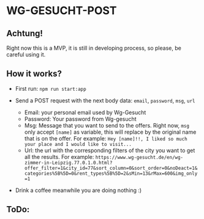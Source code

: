 # WG-GESUCHT-POST

## Achtung!

Right now this is a MVP, it is still in developing process, so please, be careful using it.

## How it works?

- First run: `npm run start:app`

- Send a POST request with the next body data: `email`, `password`, `msg`, `url`
    - Email: your personal email used by Wg-Gesucht
    - Password: Your password from Wg-gesucht
    - Msg: Message that you want to send to the offers. Right now, `msg` only accept `[name]` as variable, this will replace by the original name that is on the offer. For example: `Hey [name]!!, I liked so much your place and I would like to visit...`
    - Url: the url with the corresponding filters of the city you want to get all the results. For example: `https://www.wg-gesucht.de/en/wg-zimmer-in-Leipzig.77.0.1.0.html?offer_filter=1&city_id=77&sort_column=0&sort_order=0&noDeact=1&categories%5B%5D=0&rent_types%5B%5D=2&sMin=13&rMax=600&img_only=1`

- Drink a coffee meanwhile you are doing nothing :)

## ToDo:
